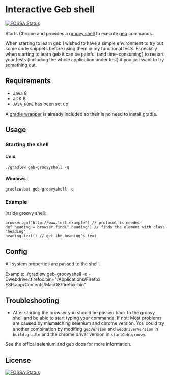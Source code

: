 # Interactive Geb shell
[![FOSSA Status](https://app.fossa.io/api/projects/git%2Bgithub.com%2Fexensio%2Fgeb-groovyshell.svg?type=shield)](https://app.fossa.io/projects/git%2Bgithub.com%2Fexensio%2Fgeb-groovyshell?ref=badge_shield)


Starts Chrome and provides a [groovy shell](http://www.groovy-lang.org/groovysh.html) to execute [geb](http://www.gebish.org) commands.

When starting to learn geb I wished to have a simple environment to try out some code snippets
before using them in my functional tests.
Especially when starting to learn geb it can be painful (and time-consuming) to restart your tests (including the whole application under test)
if you just want to try something out.

## Requirements

* Java 8
* JDK 8
* ```JAVA_HOME``` has been set up

A [gradle wrapper](https://docs.gradle.org/current/userguide/gradle_wrapper.html) is already included so their is 
no need to install gradle.

## Usage

### Starting the shell

####  Unix

    ./gradlew geb-groovyshell -q
    
#### Windows

    gradlew.bat geb-groovyshell -q
    
### Example

Inside groovy shell:

    browser.go("http://www.test.example") // protocol is needed
    def heading = browser.find(".heading") // finds the element with class 'heading'
    heading.text() // get the heading's text

## Config

All system properties are passed to the shell.

Example:
    ./gradlew geb-groovyshell -q -Dwebdriver.firefox.bin="/Applications/Firefox ESR.app/Contents/MacOS/firefox-bin"

## Troubleshooting

* After starting the browser you should be passed back to the groovy shell and be able to start typing your commands. If not: Most problems are caused by mismatching selenium and chrome version. You could try another combination by modifing `gebVersion` and `webdriverVersion` in `build.gradle` and the chrome driver version in `startGeb.groovy`.

	
See the offical selenium and geb docs for more information.


## License
[![FOSSA Status](https://app.fossa.io/api/projects/git%2Bgithub.com%2Fexensio%2Fgeb-groovyshell.svg?type=large)](https://app.fossa.io/projects/git%2Bgithub.com%2Fexensio%2Fgeb-groovyshell?ref=badge_large)